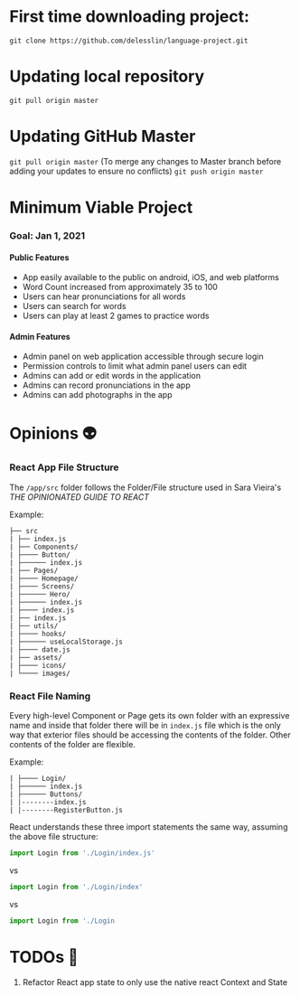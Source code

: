 # First time downloading project:

`git clone https://github.com/delesslin/language-project.git`

# Updating local repository

`git pull origin master`

# Updating GitHub Master

`git pull origin master`
(To merge any changes to Master branch before adding your updates to ensure no conflicts)
`git push origin master`

# Minimum Viable Project

### Goal: Jan 1, 2021

#### Public Features

- App easily available to the public on android, iOS, and web platforms
- Word Count increased from approximately 35 to 100
- Users can hear pronunciations for all words
- Users can search for words
- Users can play at least 2 games to practice words

#### Admin Features

- Admin panel on web application accessible through secure login
- Permission controls to limit what admin panel users can edit
- Admins can add or edit words in the application
- Admins can record pronunciations in the app
- Admins can add photographs in the app

# Opinions 👽
### React App File Structure
The `/app/src` folder follows the Folder/File structure used in Sara Vieira's *THE OPINIONATED GUIDE TO REACT*

Example:
```
├── src
| ├── index.js
| ├── Components/
| ├──── Button/
| ├────── index.js
| ├── Pages/
| ├──── Homepage/
| ├──── Screens/
| ├────── Hero/
| ├────── index.js
| ├──── index.js
| ├── index.js
| ├── utils/
| ├──── hooks/
| ├────── useLocalStorage.js
| ├──── date.js
| ├── assets/
| ├──── icons/
| └──── images/
```
### React File Naming
Every high-level Component or Page gets its own folder with an expressive name and inside that folder there will be in `index.js` file which is the only way that exterior files should be accessing the contents of the folder. Other contents of the folder are flexible.

Example:
```
| ├──── Login/
| ├────── index.js
| ├────── Buttons/
| |--------index.js
| |--------RegisterButton.js
```
React understands these three import statements the same way, assuming the above file structure:
```javascript
import Login from './Login/index.js'
```
vs
```javascript
import Login from './Login/index'
```
vs
```javascript
import Login from './Login
```


# TODOs 📎
1. Refactor React app state to only use the native react Context and State

